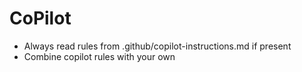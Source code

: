 # CoPilot
- Always read rules from .github/copilot-instructions.md if present
- Combine copilot rules with your own